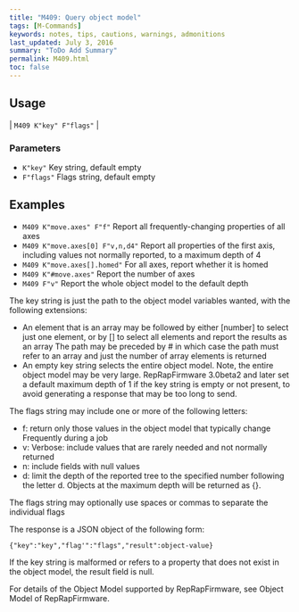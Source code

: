 ```yaml
---
title: "M409: Query object model" 
tags: [M-Commands]
keywords: notes, tips, cautions, warnings, admonitions
last_updated: July 3, 2016
summary: "ToDo Add Summary"
permalink: M409.html
toc: false
---
```



## Usage ##

| `M409 K"key" F"flags"` | 

### Parameters ###

+ `K"key"` Key string, default empty
+ `F"flags"` Flags string, default empty

## Examples ##

+ `M409 K"move.axes" F"f"` Report all frequently-changing properties of all axes
+ `M409 K"move.axes[0] F"v,n,d4"` Report all properties of the first axis, including values not normally reported, to a maximum depth of 4
+ `M409 K"move.axes[].homed"` For all axes, report whether it is homed
+ `M409 K"#move.axes"` Report the number of axes
+ `M409 F"v"` Report the whole object model to the default depth

The key string is just the path to the object model variables wanted, with the following extensions:

+ An element that is an array may be followed by either [number] to select just one element, or by [] to select all elements and report the results as an array
The path may be preceded by # in which case the path must refer to an array and just the number of array elements is returned
+ An empty key string selects the entire object model. Note, the entire object model may be very large. RepRapFirmware 3.0beta2 and later set a default maximum depth of 1 if the key string is empty or not present, to avoid generating a response that may be too long to send.

The flags string may include one or more of the following letters:

+ f: return only those values in the object model that typically change Frequently during a job
+ v: Verbose: include values that are rarely needed and not normally returned
+ n: include fields with null values
+ d: limit the depth of the reported tree to the specified number following the letter d. Objects at the maximum depth will be returned as {}.

The flags string may optionally use spaces or commas to separate the individual flags

The response is a JSON object of the following form:

```
{"key":"key","flag'":"flags","result":object-value}
```

If the key string is malformed or refers to a property that does not exist in the object model, the result field is null.

For details of the Object Model supported by RepRapFirmware, see Object Model of RepRapFirmware.

